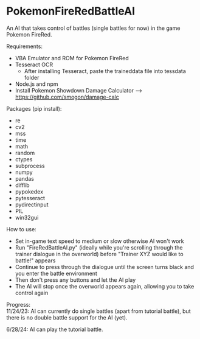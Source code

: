 # PokemonFireRedBattleAI

An AI that takes control of battles (single battles for now) in the game Pokemon FireRed.

Requirements:
- VBA Emulator and ROM for Pokemon FireRed
- Tesseract OCR
  - After installing Tesseract, paste the traineddata file into tessdata folder
- Node.js and npm
- Install Pokemon Showdown Damage Calculator --> https://github.com/smogon/damage-calc

Packages (pip install):
- re
- cv2
- mss
- time
- math
- random
- ctypes
- subprocess
- numpy
- pandas
- difflib
- pypokedex
- pytesseract
- pydirectinput
- PIL
- win32gui

How to use:
- Set in-game text speed to medium or slow otherwise AI won't work
- Run "FireRedBattleAI.py" (ideally while you're scrolling through the trainer dialogue in the overworld) before "Trainer XYZ would like to battle!" appears
- Continue to press through the dialogue until the screen turns black and you enter the battle environment
- Then don't press any buttons and let the AI play
- The AI will stop once the overworld appears again, allowing you to take control again

Progress:
<br />
11/24/23: AI can currently do single battles (apart from tutorial battle), but there is no double battle support for the AI (yet).

6/28/24: AI can play the tutorial battle.
